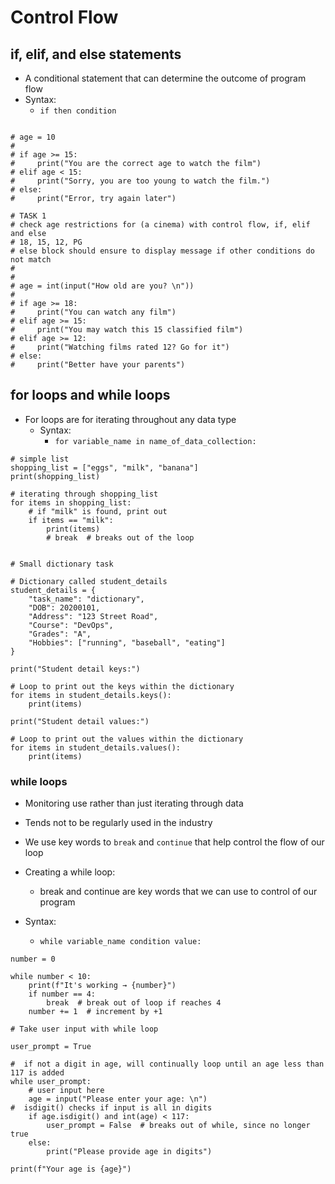 # Control Flow
## if, elif, and else statements
* A conditional statement that can determine the outcome of program flow
* Syntax:
    * ```if then condition```
```

# age = 10
#
# if age >= 15:
#     print("You are the correct age to watch the film")
# elif age < 15:
#     print("Sorry, you are too young to watch the film.")
# else:
#     print("Error, try again later")

# TASK 1
# check age restrictions for (a cinema) with control flow, if, elif and else
# 18, 15, 12, PG
# else block should ensure to display message if other conditions do not match
#
#
# age = int(input("How old are you? \n"))
#
# if age >= 18:
#     print("You can watch any film")
# elif age >= 15:
#     print("You may watch this 15 classified film")
# elif age >= 12:
#     print("Watching films rated 12? Go for it")
# else:
#     print("Better have your parents")

```
## for loops and while loops
* For loops are for iterating throughout any data type
    * Syntax: 
        * ```for variable_name in name_of_data_collection:```
```
# simple list
shopping_list = ["eggs", "milk", "banana"]
print(shopping_list)

# iterating through shopping_list
for items in shopping_list:
    # if "milk" is found, print out
    if items == "milk":
        print(items)
        # break  # breaks out of the loop


# Small dictionary task

# Dictionary called student_details
student_details = {
    "task_name": "dictionary",
    "DOB": 20200101,
    "Address": "123 Street Road",
    "Course": "DevOps",
    "Grades": "A",
    "Hobbies": ["running", "baseball", "eating"]
}

print("Student detail keys:")

# Loop to print out the keys within the dictionary
for items in student_details.keys():
    print(items)

print("Student detail values:")

# Loop to print out the values within the dictionary
for items in student_details.values():
    print(items)
```
### while loops
* Monitoring use rather than just iterating through data
* Tends not to be regularly used in the industry
* We use key words to ```break``` and ```continue``` that help control the flow of our loop



* Creating a while loop:
    * break and continue are key words that we can use to control of our program
* Syntax: 
    * ```while variable_name condition value:```
```
number = 0

while number < 10:
    print(f"It's working → {number}")
    if number == 4:
        break  # break out of loop if reaches 4
    number += 1  # increment by +1

# Take user input with while loop

user_prompt = True

#  if not a digit in age, will continually loop until an age less than 117 is added
while user_prompt:
    # user input here
    age = input("Please enter your age: \n")
#  isdigit() checks if input is all in digits
    if age.isdigit() and int(age) < 117:
        user_prompt = False  # breaks out of while, since no longer true
    else:
        print("Please provide age in digits")

print(f"Your age is {age}")
```